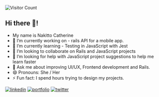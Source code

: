 ![Visitor Count](https://profile-counter.glitch.me/Cathella/count.svg)

## Hi there 👋! 
- My name is Nakitto Catherine
- 🔭 I’m currently working on - rails API for a mobile app.
- 🌱 I’m currently learning - Testing in JavaScript with Jest
- 👯 I’m looking to collaborate on Rails and JavaScript projects
- 🤔 I’m looking for help with JavaScript project suggestions to help me learn faster
- 💬 Ask me about improving UI/UX, Frontend development and Rails.
- 😄 Pronouns: She / Her
- ⚡ Fun fact: I spend hours trying to design my projects.

[![linkedin](https://img.shields.io/badge/linkedin-0A66C2?style=for-the-badge&logo=linkedin&logoColor=white)](https://linkedin.com/in/nakitto-catherine-2020) [![portfolio](https://img.shields.io/badge/my_portfolio-ffc01d?style=for-the-badge&logo=ko-fi&logoColor=black)](https://cathella.github.io/my-portfolio/) [![twitter](https://img.shields.io/badge/twitter-1DA1F2?style=for-the-badge&logo=twitter&logoColor=white)](https://twitter.com/cathella9)
